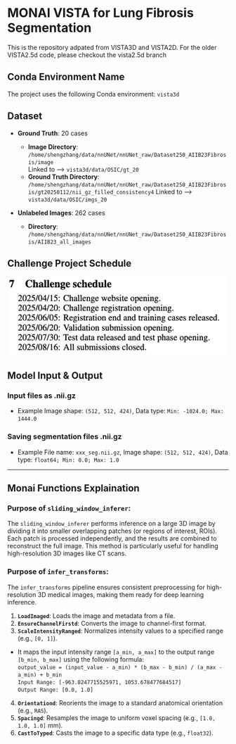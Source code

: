 # MONAI VISTA for Lung Fibrosis Segmentation
This is the repository adpated from VISTA3D and VISTA2D. For the older VISTA2.5d code, please checkout the vista2.5d branch

## Conda Environment Name
The project uses the following Conda environment:
`vista3d`


## Dataset
- **Ground Truth**: 20 cases  
  - **Image Directory**: `/home/shengzhang/data/nnUNet/nnUNet_raw/Dataset250_AIIB23Fibrosis/image`  
  Linked to --> `vista3d/data/OSIC/gt_20`
  - **Ground Truth Directory**: `/home/shengzhang/data/nnUNet/nnUNet_raw/Dataset250_AIIB23Fibrosis/gt20250112/nii_gz_filled_consistency4`
  Linked to --> `vista3d/data/OSIC/imgs_20`

- **Unlabeled Images**: 262 cases  
  - **Directory**: `/home/shengzhang/data/nnUNet/nnUNet_raw/Dataset250_AIIB23Fibrosis/AIIB23_all_images`

## Challenge Project Schedule
![Project Schedule](challenge/Schedule.png)

## Model Input & Output
### Input files as .nii.gz
- Example Image shape: `(512, 512, 424)`, Data type: `Min: -1024.0; Max: 1444.0`
### Saving segmentation files .nii.gz
- Example File name: `xxx_seg.nii.gz`, Image shape: `(512, 512, 424)`, Data type: `float64; Min: 0.0; Max: 1.0`

---

## Monai Functions Explaination
### Purpose of `sliding_window_inferer`:  
The `sliding_window_inferer` performs inference on a large 3D image by dividing it into smaller overlapping patches (or regions of interest, ROIs). Each patch is processed independently, and the results are combined to reconstruct the full image. This method is particularly useful for handling high-resolution 3D images like CT scans.

###  Purpose of `infer_transforms`:  
The `infer_transforms` pipeline ensures consistent preprocessing for high-resolution 3D medical images, making them ready for deep learning inference.
  1. **`LoadImaged`**: Loads the image and metadata from a file.
  2. **`EnsureChannelFirstd`**: Converts the image to channel-first format.
  3. **`ScaleIntensityRanged`**: Normalizes intensity values to a specified range (e.g., `[0, 1]`).
  - It maps the input intensity range `[a_min, a_max]` to the output range `[b_min, b_max]` using the following formula:  
  `output_value = (input_value - a_min) * (b_max - b_min) / (a_max - a_min) + b_min`  
  `Input Range: [-963.8247715525971, 1053.678477684517]`  
  `Output Range: [0.0, 1.0]`
  4. **`Orientationd`**: Reorients the image to a standard anatomical orientation (e.g., `RAS`).
  5. **`Spacingd`**: Resamples the image to uniform voxel spacing (e.g., `[1.0, 1.0, 1.0]` mm).
  6. **`CastToTyped`**: Casts the image to a specific data type (e.g., `float32`).

